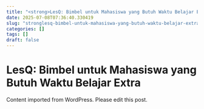 ```yaml
---
title: "<strong>LesQ: Bimbel untuk Mahasiswa yang Butuh Waktu Belajar Extra</strong>"
date: 2025-07-08T07:36:40.330419
slug: "stronglesq-bimbel-untuk-mahasiswa-yang-butuh-waktu-belajar-extrastrong"
categories: []
tags: []
draft: false
---
```


# <strong>LesQ: Bimbel untuk Mahasiswa yang Butuh Waktu Belajar Extra</strong>

Content imported from WordPress. Please edit this post.
